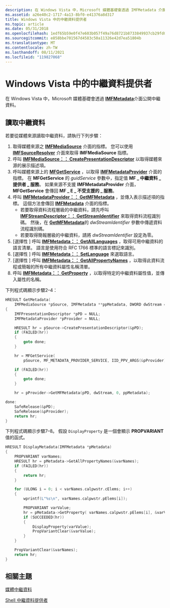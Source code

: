 ```yaml
---
description: 在 Windows Vista 中，Microsoft 媒體基礎會透過 IMFMetadata 介面公開中繼資料。
ms.assetid: a26e40c2-1717-4a13-8bf0-e41376a8d317
title: Windows Vista 中的中繼資料提供者
ms.topic: article
ms.date: 05/31/2018
ms.openlocfilehash: 1edf65b59e0f47e603b057f49a76d8721b8733849937cb29fd0afbe0b9b44920
ms.sourcegitcommit: e858bbe701567d4583c50a11326e42d7ea51804b
ms.translationtype: MT
ms.contentlocale: zh-TW
ms.lasthandoff: 08/11/2021
ms.locfileid: "119827068"
---
```

# <a name="metadata-providers-in-windows-vista"></a>Windows Vista 中的中繼資料提供者

在 Windows Vista 中，Microsoft 媒體基礎會透過 [**IMFMetadata**](/windows/desktop/api/mfidl/nn-mfidl-imfmetadata)介面公開中繼資料。

## <a name="reading-metadata"></a>讀取中繼資料

若要從媒體來源讀取中繼資料，請執行下列步驟：

1.  取得媒體來源之 [**IMFMediaSource**](/windows/desktop/api/mfidl/nn-mfidl-imfmediasource) 介面的指標。 您可以使用 [**IMFSourceResolver**](/windows/desktop/api/mfidl/nn-mfidl-imfsourceresolver) 介面來取得 **IMFMediaSource** 指標。
2.  呼叫 [**IMFMediaSource：： CreatePresentationDescriptor**](/windows/desktop/api/mfidl/nf-mfidl-imfmediasource-createpresentationdescriptor) 以取得媒體來源的展示描述項。
3.  呼叫媒體來源上的 [**MFGetService**](/windows/desktop/api/mfidl/nf-mfidl-mfgetservice) ，以取得 [**IMFMetadataProvider**](/windows/desktop/api/mfidl/nn-mfidl-imfmetadataprovider) 介面的指標。 在 **MFGetService** 的 *guidService* 參數中，指定值 **MF \_ 中繼資料 \_ 提供者 \_ 服務**。 如果來源不支援 **IMFMetadataProvider** 介面， **MFGetService** 會傳回 **MF \_ E \_ 不受支援的 \_ 服務**。
4.  呼叫 [**IMFMetadataProvider：： GetMFMetadata**](/windows/desktop/api/mfidl/nf-mfidl-imfmetadataprovider-getmfmetadata) ，並傳入表示描述項的指標。 這個方法會傳回 [**IMFMetadata**](/windows/desktop/api/mfidl/nn-mfidl-imfmetadata) 介面的指標。
    -   若要取得資料流程層級的中繼資料，請先呼叫 [**IMFStreamDescriptor：： GetStreamIdentifier**](/windows/desktop/api/mfidl/nf-mfidl-imfstreamdescriptor-getstreamidentifier) 來取得資料流程識別碼。 然後，在 [**GetMFMetadata**](/windows/desktop/api/mfidl/nf-mfidl-imfmetadataprovider-getmfmetadata)的 *dwStreamIdentifier* 參數中傳遞資料流程識別碼。
    -   若要取得簡報層級的中繼資料，請將 *dwStreamIdentifier* 設定為零。
5.  \[選擇性 \] 呼叫 [**IMFMetadata：： GetAllLanguages**](/windows/desktop/api/mfidl/nf-mfidl-imfmetadata-getalllanguages) ，取得可用中繼資料的語言清單。 語言是使用符合 RFC 1766 標準的語言標記來識別。
6.  \[選擇性 \] 呼叫 [**IMFMetadata：： SetLanguage**](/windows/desktop/api/mfidl/nf-mfidl-imfmetadata-setlanguage) 來選取語言。
7.  \[選擇性 \] 呼叫 [**IMFMetadata：： GetAllPropertyNames**](/windows/desktop/api/mfidl/nf-mfidl-imfmetadata-getallpropertynames) ，以取得此資料流程或簡報的所有中繼資料屬性名稱清單。
8.  呼叫 [**IMFMetadata：： GetProperty**](/windows/desktop/api/mfidl/nf-mfidl-imfmetadata-getproperty) ，以取得特定的中繼資料屬性值，並傳入屬性的名稱。

下列程式碼顯示步驟2–4：


```C++
HRESULT GetMetadata(
    IMFMediaSource *pSource, IMFMetadata **ppMetadata, DWORD dwStream = 0)
{
    IMFPresentationDescriptor *pPD = NULL;
    IMFMetadataProvider *pProvider = NULL;

    HRESULT hr = pSource->CreatePresentationDescriptor(&pPD);
    if (FAILED(hr))
    {
        goto done;
    }

    hr = MFGetService(
        pSource, MF_METADATA_PROVIDER_SERVICE, IID_PPV_ARGS(&pProvider));

    if (FAILED(hr))
    {
        goto done;
    }

    hr = pProvider->GetMFMetadata(pPD, dwStream, 0, ppMetadata);

done:
    SafeRelease(&pPD);
    SafeRelease(&pProvider);
    return hr;
}
```



下列程式碼顯示步驟7–8。 假設 `DisplayProperty` 是一個會顯示 **PROPVARIANT** 值的函式。


```C++
HRESULT DisplayMetadata(IMFMetadata *pMetadata)
{
    PROPVARIANT varNames;
    HRESULT hr = pMetadata->GetAllPropertyNames(&varNames);
    if (FAILED(hr))
    {
        return hr;
    }

    for (ULONG i = 0; i < varNames.calpwstr.cElems; i++)
    {
        wprintf(L"%s\n", varNames.calpwstr.pElems[i]);

        PROPVARIANT varValue;
        hr = pMetadata->GetProperty( varNames.calpwstr.pElems[i], &varValue );
        if (SUCCEEDED(hr))
        {
            DisplayProperty(varValue);
            PropVariantClear(&varValue);
        }
    }

    PropVariantClear(&varNames);
    return hr;
}
```



## <a name="related-topics"></a>相關主題

<dl> <dt>

[媒體中繼資料](media-metadata.md)
</dt> <dt>

[Shell 中繼資料提供者](shell-metadata-providers.md)
</dt> </dl>

 

 



